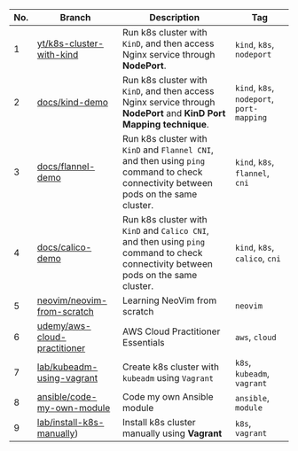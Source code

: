 |No.|Branch|Description|Tag|
|-|-|-|-|
|1|[yt/k8s-cluster-with-kind](https://github.com/cuongpiger/devops/tree/yt/k8s-cluster-with-kind)|Run k8s cluster with `KinD`, and then access Nginx service through **NodePort**.|`kind`, `k8s`, `nodeport`|
|2|[docs/kind-demo](https://github.com/cuongpiger/devops/tree/docs/kind-demo)|Run k8s cluster with `KinD`, and then access Nginx service through **NodePort** and **KinD Port Mapping technique**.|`kind`, `k8s`, `nodeport`, `port-mapping`|
|3|[docs/flannel-demo](https://github.com/cuongpiger/devops/tree/docs/flannel-demo)|Run k8s cluster with `KinD` and `Flannel CNI`, and then using `ping` command to check connectivity between pods on the same cluster.|`kind`, `k8s`, `flannel`, `cni`|
|4|[docs/calico-demo](https://github.com/cuongpiger/devops/tree/docs/calico-demo)|Run k8s cluster with `KinD` and `Calico CNI`, and then using `ping` command to check connectivity between pods on the same cluster.|`kind`, `k8s`, `calico`, `cni`|
|5|[neovim/neovim-from-scratch](https://github.com/cuongpiger/devops/tree/neovim/neovim-from-scratch)|Learning NeoVim from scratch|`neovim`|
|6|[udemy/aws-cloud-practitioner](https://github.com/cuongpiger/cloud/tree/udemy/aws-cloud-practitioner)|AWS Cloud Practitioner Essentials|`aws`, `cloud`|
|7|[lab/kubeadm-using-vagrant](https://github.com/cuongpiger/cloud/tree/lab/kubeadm-using-vagrant)|Create k8s cluster with `kubeadm` using `Vagrant`|`k8s`, `kubeadm`, `vagrant`|
|8|[ansible/code-my-own-module](https://github.com/cuongpiger/cloud/tree/ansible/code-my-own-module)|Code my own Ansible module|`ansible`, `module`|
|9|[lab/install-k8s-manually](https://github.com/cuongpiger/cloud/tree/lab/install-k8s-manually))|Install k8s cluster manually using **Vagrant**|`k8s`, `vagrant`|